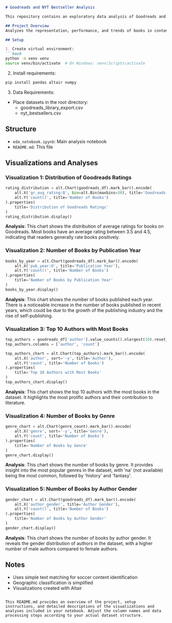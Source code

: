 ```markdown
# Goodreads and NYT Bestseller Analysis

This repository contains an exploratory data analysis of Goodreads and NYT Bestseller datasets, focusing on various aspects such as ratings, publication trends, prolific authors, genres, and author gender distribution.

## Project Overview
Analyzes the representation, performance, and trends of books in contemporary literature using Goodreads and NYT Bestseller datasets.

## Setup

1. Create virtual environment:
```bash
python -m venv venv
source venv/bin/activate  # On Windows: venv\Scripts\activate
```

2. Install requirements:
```bash
pip install pandas altair numpy
```

3. Data Requirements:
- Place datasets in the root directory:
  - goodreads_library_export.csv
  - nyt_bestsellers.csv

## Structure
- `eda_notebook.ipynb`: Main analysis notebook
- `README.md`: This file

## Visualizations and Analyses

### Visualization 1: Distribution of Goodreads Ratings
```python
rating_distribution = alt.Chart(goodreads_df).mark_bar().encode(
    alt.X('gr_avg_rating:Q', bin=alt.Bin(maxbins=30), title='Goodreads Average Rating'),
    alt.Y('count()', title='Number of Books')
).properties(
    title='Distribution of Goodreads Ratings'
)
rating_distribution.display()
```
**Analysis**: This chart shows the distribution of average ratings for books on Goodreads. Most books have an average rating between 3.5 and 4.5, indicating that readers generally rate books positively.

### Visualization 2: Number of Books by Publication Year
```python
books_by_year = alt.Chart(goodreads_df).mark_bar().encode(
    alt.X('pub_year:O', title='Publication Year'),
    alt.Y('count()', title='Number of Books')
).properties(
    title='Number of Books by Publication Year'
)
books_by_year.display()
```
**Analysis**: This chart shows the number of books published each year. There is a noticeable increase in the number of books published in recent years, which could be due to the growth of the publishing industry and the rise of self-publishing.

### Visualization 3: Top 10 Authors with Most Books
```python
top_authors = goodreads_df['author'].value_counts().nlargest(10).reset_index()
top_authors.columns = ['author', 'count']

top_authors_chart = alt.Chart(top_authors).mark_bar().encode(
    alt.X('author', sort='-y', title='Author'),
    alt.Y('count', title='Number of Books')
).properties(
    title='Top 10 Authors with Most Books'
)
top_authors_chart.display()
```
**Analysis**: This chart shows the top 10 authors with the most books in the dataset. It highlights the most prolific authors and their contribution to literature.

### Visualization 4: Number of Books by Genre
```python
genre_chart = alt.Chart(genre_count).mark_bar().encode(
    alt.X('genre', sort='-y', title='Genre'),
    alt.Y('count', title='Number of Books')
).properties(
    title='Number of Books by Genre'
)
genre_chart.display()
```
**Analysis**: This chart shows the number of books by genre. It provides insight into the most popular genres in the dataset, with 'na' (not available) being the most common, followed by 'history' and 'fantasy'.

### Visualization 5: Number of Books by Author Gender
```python
gender_chart = alt.Chart(goodreads_df).mark_bar().encode(
    alt.X('author_gender', title='Author Gender'),
    alt.Y('count()', title='Number of Books')
).properties(
    title='Number of Books by Author Gender'
)
gender_chart.display()
```
**Analysis**: This chart shows the number of books by author gender. It reveals the gender distribution of authors in the dataset, with a higher number of male authors compared to female authors.

## Notes
- Uses simple text matching for soccer content identification
- Geographic classification is simplified
- Visualizations created with Altair
```

This README.md provides an overview of the project, setup instructions, and detailed descriptions of the visualizations and analyses included in your notebook. Adjust the column names and data processing steps according to your actual dataset structure.
